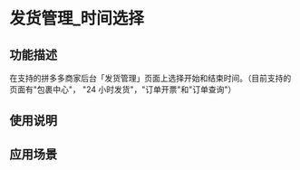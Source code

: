 # 发货管理_时间选择
## 功能描述
在支持的拼多多商家后台「发货管理」页面上选择开始和结束时间。（目前支持的页面有"包裹中心"， "24 小时发货"，"订单开票"和"订单查询"）
## 使用说明
## 应用场景

